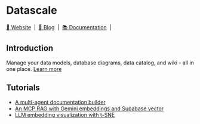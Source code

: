 # Datascale
<div align="left">
  <a href="https://getdatascale.com">🐧 Website</a> &nbsp;|&nbsp;
  <a href="https://blog.getdatascale.com">📰 Blog</a> &nbsp;|&nbsp;
  <a href="https://docs.getdatascale.com">📚 Documentation</a> &nbsp;|&nbsp;
</div>


## Introduction

Manage your data models, database diagrams, data catalog, and wiki - all in one place. [Learn more](https://getdatascale.com)

## Tutorials

* [A multi-agent documentation builder](./cookbook/tutorials/agent_docs/)
* [An MCP RAG with Gemini embeddings and Supabase vector](./cookbook/tutorials/mcp_rag/)
* [LLM embedding visualization with t-SNE](./cookbook/tutorials/tsne_viz/)